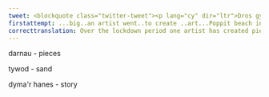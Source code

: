 ```yaml
---
tweet: <blockquote class="twitter-tweet"><p lang="cy" dir="ltr">Dros gyfnod y clo mawr ma&#39; un artist wedi mynd ati i greu darnau o gelf gwydr drwy ddefnyddio&#39;r tywod ar draeth Poppit ym mhentre’ Llandudoch. Dyma&#39;r hanes! 🌊<a href="https://t.co/WDziN0C4mV">https://t.co/WDziN0C4mV</a> <a href="https://t.co/XvDagtS0Nv">pic.twitter.com/XvDagtS0Nv</a></p>&mdash; Heno 🏴󠁧󠁢󠁷󠁬󠁳󠁿 (@HenoS4C) <a href="https://twitter.com/HenoS4C/status/1273195892565254144?ref_src=twsrc%5Etfw">June 17, 2020</a></blockquote> <script async src="https://platform.twitter.com/widgets.js" charset="utf-8"></script>
firstattempt: ...big..an artist went..to create ..art...Poppit beach in Llandudoch centre. Here is..!
correcttranslation: Over the lockdown period one artist has created pieces of glass art using the sand on Poppit beach in the village of Llandudoch. Here's the story!
---
```


darnau - pieces

tywod - sand

dyma'r hanes - story





